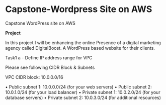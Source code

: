 # Capstone-Wordpress Site on AWS
Capstone WordPress site on AWS


**Project**

In this project I will be enhancing the online Presence of a digital marketing agency called DigitalBoost. A WordPress based website for their clients.

Task1 a - Define IP address range for VPC

Please see following CIDR Block & Subnets

VPC CIDR block: 10.0.0.0/16

•	Public subnet 1: 10.0.0.0/24 (for your web servers)
•	Public subnet 2: 10.0.1.0/24 (for your load balancer)
•	Private subnet 1: 10.0.2.0/24 (for your database servers)
•	Private subnet 2: 10.0.3.0/24 (for additional resources)




